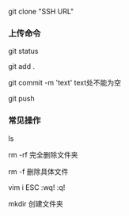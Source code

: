 

git clone "SSH URL"

### 上传命令 
git status

git add .

git commit -m 'text'  text处不能为空

git push

### 常见操作
ls

rm -rf  完全删除文件夹

rm -f   删除具体文件

vim    i   ESC  :wq!  :q!

mkdir 创建文件夹

